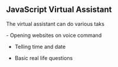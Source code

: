 ## JavaScript Virtual Assistant 

<p> The virtual assistant can do various taks </p>
<some are>
- Opening websites on voice command
  
- Telling time and date 
  
- Basic real life questions
